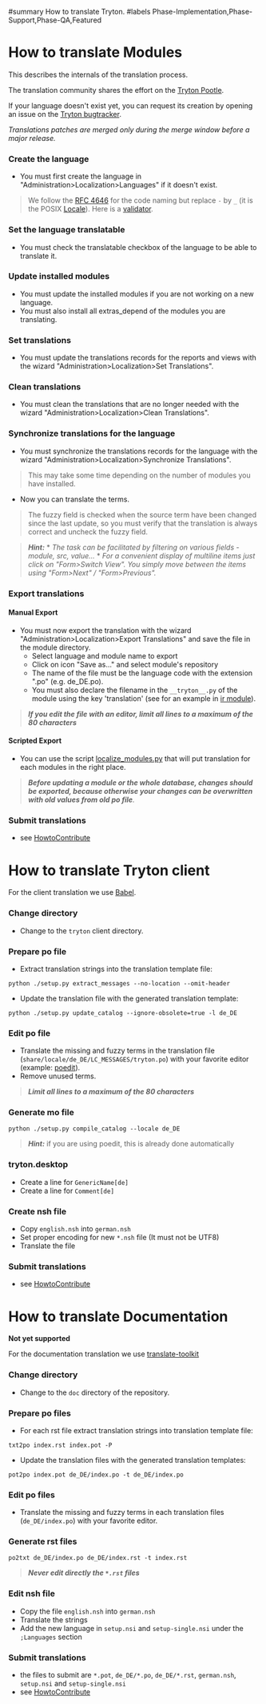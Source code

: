 ﻿#summary How to translate Tryton.
#labels Phase-Implementation,Phase-Support,Phase-QA,Featured


# How to translate Modules #

This describes the internals of the translation process.

The translation community shares the effort on the [Tryton Pootle](http://pootle.tryton.org/).

If your language doesn't exist yet, you can request its creation by opening an issue on the [Tryton bugtracker](http://bugs.tryton.org/).

_Translations patches are merged only during the merge window before a major release._

### Create the language ###

  * You must first create the language in "Administration>Localization>Languages" if it doesn't exist.
> We follow the [RFC 4646](http://tools.ietf.org/html/rfc4646) for the code naming but replace `-` by `_` (it is the POSIX [Locale](http://en.wikipedia.org/wiki/Locale)).
> Here is a [validator](http://schneegans.de/lv/).

### Set the language translatable ###

  * You must check the translatable checkbox of the language to be able to translate it.

### Update installed modules ###

  * You must update the installed modules if you are not working on a new language.
  * You must also install all extras\_depend of the modules you are translating.

### Set translations ###

  * You must update the translations records for the reports and views with the wizard "Administration>Localization>Set Translations".

### Clean translations ###

  * You must clean the translations that are no longer needed with the wizard "Administration>Localization>Clean Translations".

### Synchronize translations for the language ###

  * You must synchronize the translations records for the language with the wizard "Administration>Localization>Synchronize Translations".
> This may take some time depending on the number of modules you have installed.

  * Now you can translate the terms.
> The fuzzy field is checked when the source term have been changed since the last update, so you must verify that the translation is always correct and uncheck the fuzzy field.

> _**Hint:**_
    * _The task can be facilitated by filtering on various fields - module, src, value..._
    * _For a convenient display of multiline items just click on "Form>Switch View". You simply move between the items using "Form>Next" / "Form>Previous"._

### Export translations ###

#### Manual Export ####

  * You must now export the translation with the wizard "Administration>Localization>Export Translations" and save the file in the module directory.
    * Select language and module name to export
    * Click on icon "Save as..." and select module's repository
    * The name of the file must be the language code with the extension ".po" (e.g. de\_DE.po).
    * You must also declare the filename in the ` __tryton__.py ` of the module using the key 'translation' (see for an example in [ir module](http://hg.tryton.org/trytond/file/tip/trytond/ir/__tryton__.py)).

> _**If you edit the file with an editor, limit all lines to a maximum of the 80 characters**_

#### Scripted Export ####

  * You can use the script [localize\_modules.py](http://hg.tryton.org/tryton-tools/file/tip/localize_modules.py) that will put translation for each modules in the right place.

> _**Before updating a module or the whole database, changes should be exported, because otherwise your changes can be overwritten with old values from old po file**._

### Submit translations ###

  * see [HowtoContribute](HowtoContribute.md)

# How to translate Tryton client #

For the client translation we use [Babel](http://babel.edgewall.org/wiki/Documentation/setup.html).

### Change directory ###
  * Change to the `tryton` client directory.

### Prepare po file ###

  * Extract translation strings into the translation template file:
```
python ./setup.py extract_messages --no-location --omit-header
```
  * Update the translation file with the generated translation template:
```
python ./setup.py update_catalog --ignore-obsolete=true -l de_DE
```

### Edit po file ###

  * Translate the missing and fuzzy terms in the translation file (`share/locale/de_DE/LC_MESSAGES/tryton.po`) with your favorite editor (example: [poedit](http://www.poedit.net/)).
  * Remove unused terms.

> _**Limit all lines to a maximum of the 80 characters**_

### Generate mo file ###

```
python ./setup.py compile_catalog --locale de_DE
```

> _**Hint:**_
> if you are using poedit, this is already done automatically

### tryton.desktop ###

  * Create a line for `GenericName[de]`
  * Create a line for `Comment[de]`

### Create nsh file ###

  * Copy `english.nsh` into `german.nsh`
  * Set proper encoding for new `*.nsh` file (It must not be UTF8)
  * Translate the file

### Submit translations ###

  * see [HowtoContribute](HowtoContribute.md)

# How to translate Documentation #

**Not yet supported**

For the documentation translation we use [translate-toolkit](http://translate.sourceforge.net/wiki/toolkit/index)

### Change directory ###

  * Change to the `doc` directory of the repository.

### Prepare po files ###

  * For each rst file extract translation strings into translation template file:

```
txt2po index.rst index.pot -P
```

  * Update the translation files with the generated translation templates:

```
pot2po index.pot de_DE/index.po -t de_DE/index.po
```

### Edit po files ###

  * Translate the missing and fuzzy terms in each translation files (`de_DE/index.po`) with your favorite editor.

### Generate rst files ###

```
po2txt de_DE/index.po de_DE/index.rst -t index.rst
```

> _**Never edit directly the `*.rst` files**_

### Edit nsh file ###

  * Copy the file `english.nsh` into `german.nsh`
  * Translate the strings
  * Add the new language in `setup.nsi` and `setup-single.nsi` under the `;Languages` section

### Submit translations ###

  * the files to submit are `*.pot`, `de_DE/*.po`, `de_DE/*.rst`, `german.nsh`, `setup.nsi` and `setup-single.nsi`
  * see [HowtoContribute](HowtoContribute.md)